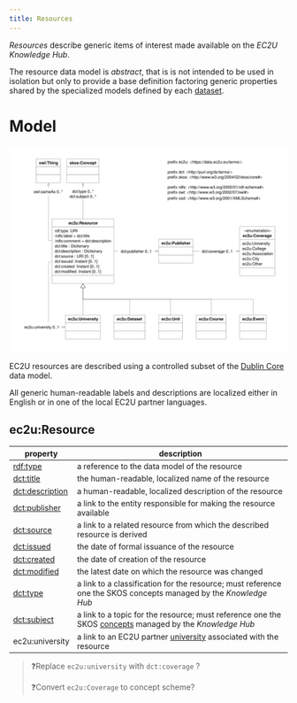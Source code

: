 ```yaml
---
title: Resources
---
```


*Resources* describe generic items of interest made available on the *EC2U Knowledge Hub*.

The resource data model is *abstract*, that is is not intended to be used in isolation but only to provide a base
definition factoring generic properties shared by the specialized models defined by each [dataset](src/main/static/datasets/index.md).

# Model

![resource data model](src/main/static/datasets/index/resources.svg)

EC2U resources are described using a controlled subset of
the [Dublin Core](https://www.dublincore.org/specifications/dublin-core/dcmi-terms/) data model.

All generic human-readable labels and descriptions are localized either in English or in one of the local EC2U partner
languages.

## ec2u:Resource

| property                                                     | description                                                  |
| ------------------------------------------------------------ | ------------------------------------------------------------ |
| [rdf:type](https://www.w3.org/TR/rdf-schema/#ch_type)        | a reference to the data model of the resource                |
| [dct:title](https://www.dublincore.org/specifications/dublin-core/dcmi-terms/terms/title/) | the human-readable, localized name of the resource           |
| [dct:description](https://www.dublincore.org/specifications/dublin-core/dcmi-terms/terms/description/) | a human-readable, localized description of the resource      |
| [dct:publisher](https://www.dublincore.org/specifications/dublin-core/dcmi-terms/terms/publisher/) | a link to the entity responsible for making the resource available |
| [dct:source](https://www.dublincore.org/specifications/dublin-core/dcmi-terms/terms/source/) | a link to a related resource from which the described resource is derived |
| [dct:issued](https://www.dublincore.org/specifications/dublin-core/dcmi-terms/terms/issued/) | the date of formal issuance of the resource                  |
| [dct:created](https://www.dublincore.org/specifications/dublin-core/dcmi-terms/terms/created/) | the date of creation of the resource                         |
| [dct:modified](https://www.dublincore.org/specifications/dublin-core/dcmi-terms/terms/modified/) | the latest date on which the resource was changed            |
| [dct:type](https://www.dublincore.org/specifications/dublin-core/dcmi-terms/terms/type/) | a link to a classification for the resource; must reference one the SKOS concepts managed by the *Knowledge Hub* |
| [dct:subject](https://www.dublincore.org/specifications/dublin-core/dcmi-terms/terms/subject/) | a link to a topic for the resource; must reference one the SKOS [concepts](https://data.ec2u.eu/concepts/) managed by the *Knowledge Hub* |
| ec2u:university                                              | a link to an EC2U partner [university](src/main/static/datasets/universities.md) associated with the resource |

> ❓Replace `ec2u:university` with `dct:coverage` ?
>
> ❓Convert `ec2u:Coverage` to concept scheme?

